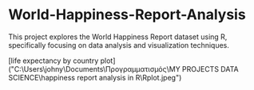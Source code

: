 # World-Happiness-Report-Analysis
This project explores the World Happiness Report dataset using R, specifically focusing on data analysis and visualization techniques.

[life expectancy by country plot]("C:\Users\johny\Documents\Προγραμματισμός\MY PROJECTS DATA SCIENCE\happiness report analysis in R\Rplot.jpeg")




